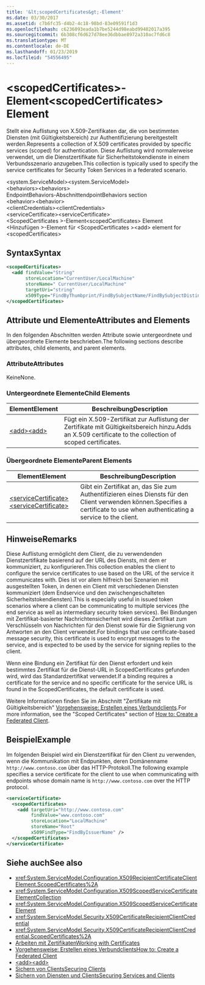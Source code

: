 ```yaml
---
title: '&lt;scopedCertificates&gt;-Element'
ms.date: 03/30/2017
ms.assetid: c7b6fc35-d4b2-4c18-98bd-83e09591f1d3
ms.openlocfilehash: c6236093eada1b7be5244d98eabd99482017a395
ms.sourcegitcommit: 6b308cf6d627d78ee36dbbae8972a310ac7fd6c8
ms.translationtype: MT
ms.contentlocale: de-DE
ms.lasthandoff: 01/23/2019
ms.locfileid: "54556495"
---
```

# <a name="ltscopedcertificatesgt-element"></a><span data-ttu-id="e5de5-102">&lt;scopedCertificates&gt;-Element</span><span class="sxs-lookup"><span data-stu-id="e5de5-102">&lt;scopedCertificates&gt; Element</span></span>
<span data-ttu-id="e5de5-103">Stellt eine Auflistung von X.509-Zertifikaten dar, die von bestimmten Diensten (mit Gültigkeitsbereich) zur Authentifizierung bereitgestellt werden.</span><span class="sxs-lookup"><span data-stu-id="e5de5-103">Represents a collection of X.509 certificates provided by specific services (scoped) for authentication.</span></span> <span data-ttu-id="e5de5-104">Diese Auflistung wird normalerweise verwendet, um die Dienstzertifikate für Sicherheitstokendienste in einem Verbundsszenario anzugeben.</span><span class="sxs-lookup"><span data-stu-id="e5de5-104">This collection is typically used to specify the service certificates for Security Token Services in a federated scenario.</span></span>  
  
 <span data-ttu-id="e5de5-105">\<system.ServiceModel></span><span class="sxs-lookup"><span data-stu-id="e5de5-105">\<system.ServiceModel></span></span>  
<span data-ttu-id="e5de5-106">\<behaviors></span><span class="sxs-lookup"><span data-stu-id="e5de5-106">\<behaviors></span></span>  
<span data-ttu-id="e5de5-107">EndpointBehaviors-Abschnitt</span><span class="sxs-lookup"><span data-stu-id="e5de5-107">endpointBehaviors section</span></span>  
<span data-ttu-id="e5de5-108">\<behavior></span><span class="sxs-lookup"><span data-stu-id="e5de5-108">\<behavior></span></span>  
<span data-ttu-id="e5de5-109">\<clientCredentials></span><span class="sxs-lookup"><span data-stu-id="e5de5-109">\<clientCredentials></span></span>  
<span data-ttu-id="e5de5-110">\<serviceCertificate></span><span class="sxs-lookup"><span data-stu-id="e5de5-110">\<serviceCertificate></span></span>  
<span data-ttu-id="e5de5-111">\<ScopedCertificates >-Element</span><span class="sxs-lookup"><span data-stu-id="e5de5-111">\<scopedCertificates> Element</span></span>  
<span data-ttu-id="e5de5-112">\<Hinzufügen >-Element für \<ScopedCertificates ></span><span class="sxs-lookup"><span data-stu-id="e5de5-112">\<add> element for \<scopedCertificates></span></span>  
  
## <a name="syntax"></a><span data-ttu-id="e5de5-113">Syntax</span><span class="sxs-lookup"><span data-stu-id="e5de5-113">Syntax</span></span>  
  
```xml  
<scopedCertificates>
  <add findValue="String"
       storeLocation="CurrentUser/LocalMachine"
       storeName=" CurrentUser/LocalMachine"
       targetUri="string"
       x509Type="FindByThumbprint/FindBySubjectName/FindBySubjectDistinguishedName/FindByIssuerName/FindByIssuerDistinguishedName/FindBySerialNumber/FindByTimeValid/FindByTimeNotYetValid/FindBySerialNumber/FindByTimeExpired/FindByTemplateName/FindByApplicationPolicy/FindByCertificatePolicy/FindByExtension/FindByKeyUsage/FindBySubjectKeyIdentifier" />
</scopedCertificates>
```  
  
## <a name="attributes-and-elements"></a><span data-ttu-id="e5de5-114">Attribute und Elemente</span><span class="sxs-lookup"><span data-stu-id="e5de5-114">Attributes and Elements</span></span>  
 <span data-ttu-id="e5de5-115">In den folgenden Abschnitten werden Attribute sowie untergeordnete und übergeordnete Elemente beschrieben.</span><span class="sxs-lookup"><span data-stu-id="e5de5-115">The following sections describe attributes, child elements, and parent elements.</span></span>  
  
### <a name="attributes"></a><span data-ttu-id="e5de5-116">Attribute</span><span class="sxs-lookup"><span data-stu-id="e5de5-116">Attributes</span></span>  
 <span data-ttu-id="e5de5-117">Keine</span><span class="sxs-lookup"><span data-stu-id="e5de5-117">None.</span></span>  
  
### <a name="child-elements"></a><span data-ttu-id="e5de5-118">Untergeordnete Elemente</span><span class="sxs-lookup"><span data-stu-id="e5de5-118">Child Elements</span></span>  
  
|<span data-ttu-id="e5de5-119">Element</span><span class="sxs-lookup"><span data-stu-id="e5de5-119">Element</span></span>|<span data-ttu-id="e5de5-120">Beschreibung</span><span class="sxs-lookup"><span data-stu-id="e5de5-120">Description</span></span>|  
|-------------|-----------------|  
|[<span data-ttu-id="e5de5-121">\<add></span><span class="sxs-lookup"><span data-stu-id="e5de5-121">\<add></span></span>](../../../../../docs/framework/configure-apps/file-schema/wcf/add-of-scopedcertificates-element.md)|<span data-ttu-id="e5de5-122">Fügt ein X.509-Zertifikat zur Auflistung der Zertifikate mit Gültigkeitsbereich hinzu.</span><span class="sxs-lookup"><span data-stu-id="e5de5-122">Adds an X.509 certificate to the collection of scoped certificates.</span></span>|  
  
### <a name="parent-elements"></a><span data-ttu-id="e5de5-123">Übergeordnete Elemente</span><span class="sxs-lookup"><span data-stu-id="e5de5-123">Parent Elements</span></span>  
  
|<span data-ttu-id="e5de5-124">Element</span><span class="sxs-lookup"><span data-stu-id="e5de5-124">Element</span></span>|<span data-ttu-id="e5de5-125">Beschreibung</span><span class="sxs-lookup"><span data-stu-id="e5de5-125">Description</span></span>|  
|-------------|-----------------|  
|[<span data-ttu-id="e5de5-126">\<serviceCertificate></span><span class="sxs-lookup"><span data-stu-id="e5de5-126">\<serviceCertificate></span></span>](../../../../../docs/framework/configure-apps/file-schema/wcf/servicecertificate-of-servicecredentials.md)|<span data-ttu-id="e5de5-127">Gibt ein Zertifikat an, das Sie zum Authentifizieren eines Diensts für den Client verwenden können.</span><span class="sxs-lookup"><span data-stu-id="e5de5-127">Specifies a certificate to use when authenticating a service to the client.</span></span>|  
  
## <a name="remarks"></a><span data-ttu-id="e5de5-128">Hinweise</span><span class="sxs-lookup"><span data-stu-id="e5de5-128">Remarks</span></span>  
 <span data-ttu-id="e5de5-129">Diese Auflistung ermöglicht dem Client, die zu verwendenden Dienstzertifikate basierend auf der URL des Diensts, mit dem er kommuniziert, zu konfigurieren.</span><span class="sxs-lookup"><span data-stu-id="e5de5-129">This collection enables the client to configure the service certificates to use based on the URL of the service it communicates with.</span></span> <span data-ttu-id="e5de5-130">Dies ist vor allem hilfreich bei Szenarien mit ausgestellten Token, in denen ein Client mit verschiedenen Diensten kommuniziert (dem Endservice und den zwischengeschalteten Sicherheitstokendiensten).</span><span class="sxs-lookup"><span data-stu-id="e5de5-130">This is especially useful in issued token scenarios where a client can be communicating to multiple services (the end service as well as intermediary security token services).</span></span> <span data-ttu-id="e5de5-131">Bei Bindungen mit Zertifikat-basierter Nachrichtensicherheit wird dieses Zertifikat zum Verschlüsseln von Nachrichten für den Dienst sowie für die Signierung von Antworten an den Client verwendet.</span><span class="sxs-lookup"><span data-stu-id="e5de5-131">For bindings that use certificate-based message security, this certificate is used to encrypt messages to the service, and is expected to be used by the service for signing replies to the client.</span></span>  
  
 <span data-ttu-id="e5de5-132">Wenn eine Bindung ein Zertifikat für den Dienst erfordert und kein bestimmtes Zertifikat für die Dienst-URL in ScopedCertificates gefunden wird, wird das Standardzertifikat verwendet.</span><span class="sxs-lookup"><span data-stu-id="e5de5-132">If a binding requires a certificate for the service and no specific certificate for the service URL is found in the ScopedCertificates, the default certificate is used.</span></span>  
  
 <span data-ttu-id="e5de5-133">Weitere Informationen finden Sie im Abschnitt "Zertifikate mit Gültigkeitsbereich" [Vorgehensweise: Erstellen eines Verbundclients](../../../../../docs/framework/wcf/feature-details/how-to-create-a-federated-client.md).</span><span class="sxs-lookup"><span data-stu-id="e5de5-133">For more information, see the "Scoped Certificates" section of [How to: Create a Federated Client](../../../../../docs/framework/wcf/feature-details/how-to-create-a-federated-client.md).</span></span>  
  
## <a name="example"></a><span data-ttu-id="e5de5-134">Beispiel</span><span class="sxs-lookup"><span data-stu-id="e5de5-134">Example</span></span>  
 <span data-ttu-id="e5de5-135">Im folgenden Beispiel wird ein Dienstzertifikat für den Client zu verwenden, wenn die Kommunikation mit Endpunkten, deren Domänenname `http://www.contoso.com` über das HTTP-Protokoll.</span><span class="sxs-lookup"><span data-stu-id="e5de5-135">The following example specifies a service certificate for the client to use when communicating with endpoints whose domain name is `http://www.contoso.com` over the HTTP protocol.</span></span>  
  
```xml  
<serviceCertificate>
  <scopedCertificates>
    <add targetUri="http://www.contoso.com"
         findValue="www.contoso.com"
         storeLocation="LocalMachine"
         storeName="Root"
         x509FindType="FindByIssuerName" />
  </scopedCertificates>
</serviceCertificate>
```  
  
## <a name="see-also"></a><span data-ttu-id="e5de5-136">Siehe auch</span><span class="sxs-lookup"><span data-stu-id="e5de5-136">See also</span></span>
- <xref:System.ServiceModel.Configuration.X509RecipientCertificateClientElement.ScopedCertificates%2A>
- <xref:System.ServiceModel.Configuration.X509ScopedServiceCertificateElementCollection>
- <xref:System.ServiceModel.Configuration.X509ScopedServiceCertificateElement>
- <xref:System.ServiceModel.Security.X509CertificateRecipientClientCredential>
- <xref:System.ServiceModel.Security.X509CertificateRecipientClientCredential.ScopedCertificates%2A>
- [<span data-ttu-id="e5de5-137">Arbeiten mit Zertifikaten</span><span class="sxs-lookup"><span data-stu-id="e5de5-137">Working with Certificates</span></span>](../../../../../docs/framework/wcf/feature-details/working-with-certificates.md)
- [<span data-ttu-id="e5de5-138">Vorgehensweise: Erstellen eines Verbundclients</span><span class="sxs-lookup"><span data-stu-id="e5de5-138">How to: Create a Federated Client</span></span>](../../../../../docs/framework/wcf/feature-details/how-to-create-a-federated-client.md)
- [<span data-ttu-id="e5de5-139">\<add></span><span class="sxs-lookup"><span data-stu-id="e5de5-139">\<add></span></span>](../../../../../docs/framework/configure-apps/file-schema/wcf/add-of-scopedcertificates-element.md)
- [<span data-ttu-id="e5de5-140">Sichern von Clients</span><span class="sxs-lookup"><span data-stu-id="e5de5-140">Securing Clients</span></span>](../../../../../docs/framework/wcf/securing-clients.md)
- [<span data-ttu-id="e5de5-141">Sichern von Diensten und Clients</span><span class="sxs-lookup"><span data-stu-id="e5de5-141">Securing Services and Clients</span></span>](../../../../../docs/framework/wcf/feature-details/securing-services-and-clients.md)
